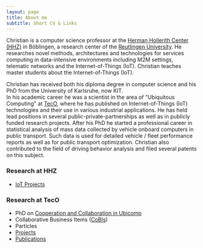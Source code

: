 ```yaml
---
layout: page
title: About me
subtitle: Short CV & Links
---
```


Christian is a computer science professor at the [Herman Hollerith Center (HHZ)](http://www.hhz.de) in Böblingen, a research center of the [Reutlingen University](http://reutlingen-university.de/). He researches novel methods, architectures and technologies for services computing in data-intensive environments including M2M settings, telematic networks and the Internet-of-Things (IoT). Christian teaches master students about the Internet-of-Things (IoT). 

Christian has received both his diploma degree in computer science and his PhD from the University of Karlsruhe, now KIT.  
In his academic career he was a scientist in the area of "Ubiquitous Computing" at [TecO](http://www.teco.edu), where he has published on Internet-of-Things (IoT) technologies and their use in various industrial applications. He has held lead positions in several public-private-partnerships as well as in publicly funded research projects. 
After his PhD he started a professional career in statistical analysis of mass data collected by vehicle onboard computers in public transport. Such data is used for detailed vehicle / fleet performance reports as well as for public transport optimization. Christian also contributed to the field of driving behavior analysis and filed several patents on this subject.

### Research at HHZ

* [IoT Projects](aboutme.md)

### Research at TecO

* PhD on [Cooperation and Collaboration in Ubicomp](research/fccs/fccs.md)
* Collaborative Business Items ([CoBIs](http://www.teco.edu/~cdecker/cobis/))
* Particles
* [Projects](http://www.teco.edu/~cdecker/projects/)
* [Publications](http://www.teco.edu/~cdecker/pub/)

